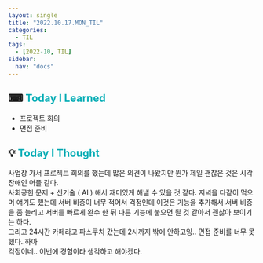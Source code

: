 ```yaml
---
layout: single
title: "2022.10.17.MON_TIL"
categories:
  - TIL
tags:
  - [2022-10, TIL]
sidebar:
  nav: "docs"
---
```


## ⌨ <a style="color:#00adb5">Today I Learned</a>

- 프로젝트 회의
- 면접 준비

## 💡 <a style="color:#00adb5">Today I Thought</a>

사업장 가서 프로젝트 회의를 했는데 많은 의견이 나왔지만 뭔가 제일 괜찮은 것은 시각장애인 어플 같다.<br>
사회공헌 문제 + 신기술 ( AI ) 해서 재미있게 해낼 수 있을 것 같다. 저녁을 다같이 먹으며 얘기도 했는데 서버 비중이 너무 적어서 걱정인데 이것은 기능을 추가해서 서버 비중을 좀 늘리고 서버를 빠르게 완수 한 뒤 다른 기능에 붙으면 될 것 같아서 괜찮아 보이기는 하다.<br>
그리고 24시간 카페라고 파스쿠치 갔는데 2시까지 밖에 안하고잉.. 면접 준비를 너무 못했다..하아 <br>
걱정이네.. 이번에 경험이라 생각하고 해야겠다. 